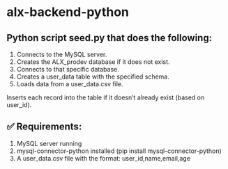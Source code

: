 # alx-backend-python

## Python script seed.py that does the following:

1. Connects to the MySQL server.
2. Creates the ALX_prodev database if it does not exist.
3. Connects to that specific database.
4. Creates a user_data table with the specified schema.
5. Loads data from a user_data.csv file.

Inserts each record into the table if it doesn’t already exist (based on user_id).

## ✅ Requirements:
1. MySQL server running
2. mysql-connector-python installed (pip install mysql-connector-python)
3. A user_data.csv file with the format: user_id,name,email,age
